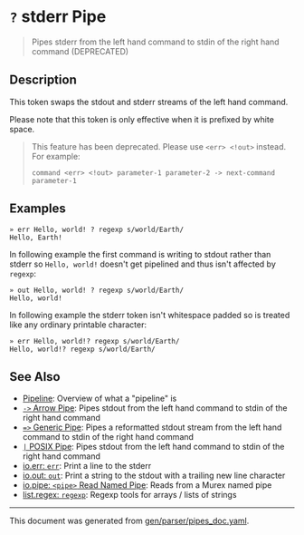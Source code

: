 # `?` stderr Pipe

> Pipes stderr from the left hand command to stdin of the right hand command (DEPRECATED)

## Description

This token swaps the stdout and stderr streams of the left hand command.

Please note that this token is only effective when it is prefixed by white
space.

> This feature has been deprecated. Please use `<err> <!out>` instead. For example:
> ```
> command <err> <!out> parameter-1 parameter-2 -> next-command parameter-1
> ```



## Examples

```
» err Hello, world! ? regexp s/world/Earth/
Hello, Earth!
```

In following example the first command is writing to stdout rather than stderr
so `Hello, world!` doesn't get pipelined and thus isn't affected by `regexp`:

```
» out Hello, world! ? regexp s/world/Earth/
Hello, world!
```

In following example the stderr token isn't whitespace padded so is treated
like any ordinary printable character:

```
» err Hello, world!? regexp s/world/Earth/
Hello, world!? regexp s/world/Earth/
```

## See Also

* [Pipeline](../user-guide/pipeline.md):
  Overview of what a "pipeline" is
* [`->` Arrow Pipe](../parser/pipe-arrow.md):
  Pipes stdout from the left hand command to stdin of the right hand command
* [`=>` Generic Pipe](../parser/pipe-generic.md):
  Pipes a reformatted stdout stream from the left hand command to stdin of the right hand command
* [`|` POSIX Pipe](../parser/pipe-posix.md):
  Pipes stdout from the left hand command to stdin of the right hand command
* [io.err: `err`](../commands/err.md):
  Print a line to the stderr
* [io.out: `out`](../commands/out.md):
  Print a string to the stdout with a trailing new line character
* [io.pipe: `<pipe>` Read Named Pipe](../commands/namedpipe.md):
  Reads from a Murex named pipe
* [list.regex: `regexp`](../commands/regexp.md):
  Regexp tools for arrays / lists of strings

<hr/>

This document was generated from [gen/parser/pipes_doc.yaml](https://github.com/lmorg/murex/blob/master/gen/parser/pipes_doc.yaml).